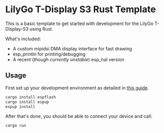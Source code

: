 # LilyGo T-Display S3 Rust Template

This is a basic template to get started with development for the LilyGo T-Display-S3 using Rust. 

What's included:
- A custom mipidsi DMA display interface for fast drawing
- esp_println for printing/debugging
- A recent (*though currently unstable*) esp_hal version

## Usage

First set up your development environment as detailed in [this guide](https://esp32.implrust.com/dev-env.html). 

```powershell
cargo install espflash
cargo install espup
espup install
```

After that's done, you should be able to connect your device and call:

```powershell
cargo run
```

